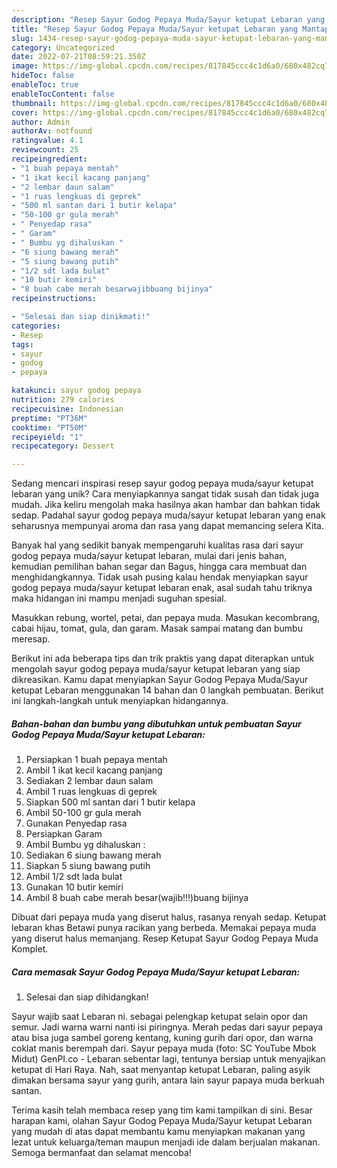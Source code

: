 ```yaml
---
description: "Resep Sayur Godog Pepaya Muda/Sayur ketupat Lebaran yang Mantap"
title: "Resep Sayur Godog Pepaya Muda/Sayur ketupat Lebaran yang Mantap"
slug: 1434-resep-sayur-godog-pepaya-muda-sayur-ketupat-lebaran-yang-mantap
category: Uncategorized
date: 2022-07-21T08:59:21.350Z
image: https://img-global.cpcdn.com/recipes/817845ccc4c1d6a0/680x482cq70/sayur-godog-pepaya-mudasayur-ketupat-lebaran-foto-resep-utama.jpg
hideToc: false
enableToc: true
enableTocContent: false
thumbnail: https://img-global.cpcdn.com/recipes/817845ccc4c1d6a0/680x482cq70/sayur-godog-pepaya-mudasayur-ketupat-lebaran-foto-resep-utama.jpg
cover: https://img-global.cpcdn.com/recipes/817845ccc4c1d6a0/680x482cq70/sayur-godog-pepaya-mudasayur-ketupat-lebaran-foto-resep-utama.jpg
author: Admin
authorAv: notfound
ratingvalue: 4.1
reviewcount: 25
recipeingredient:
- "1 buah pepaya mentah"
- "1 ikat kecil kacang panjang"
- "2 lembar daun salam"
- "1 ruas lengkuas di geprek"
- "500 ml santan dari 1 butir kelapa"
- "50-100 gr gula merah"
- " Penyedap rasa"
- " Garam"
- " Bumbu yg dihaluskan "
- "6 siung bawang merah"
- "5 siung bawang putih"
- "1/2 sdt lada bulat"
- "10 butir kemiri"
- "8 buah cabe merah besarwajibbuang bijinya"
recipeinstructions:

- "Selesai dan siap dinikmati!"
categories:
- Resep
tags:
- sayur
- godog
- pepaya

katakunci: sayur godog pepaya 
nutrition: 279 calories
recipecuisine: Indonesian
preptime: "PT36M"
cooktime: "PT50M"
recipeyield: "1"
recipecategory: Dessert

---
```





Sedang mencari inspirasi resep sayur godog pepaya muda/sayur ketupat lebaran yang unik? Cara menyiapkannya sangat tidak susah dan tidak juga mudah. Jika keliru mengolah maka hasilnya akan hambar dan bahkan tidak sedap. Padahal sayur godog pepaya muda/sayur ketupat lebaran yang enak seharusnya mempunyai aroma dan rasa yang dapat memancing selera Kita.





Banyak hal yang sedikit banyak mempengaruhi kualitas rasa dari sayur godog pepaya muda/sayur ketupat lebaran, mulai dari jenis bahan, kemudian pemilihan bahan segar dan Bagus, hingga cara membuat dan menghidangkannya. Tidak usah pusing kalau hendak menyiapkan sayur godog pepaya muda/sayur ketupat lebaran enak,      asal sudah tahu triknya maka hidangan ini mampu menjadi suguhan spesial.














Masukkan rebung, wortel, petai, dan pepaya muda. Masukan kecombrang, cabai hijau, tomat, gula, dan garam. Masak sampai matang dan bumbu meresap.






Berikut ini ada beberapa tips dan trik praktis yang dapat diterapkan untuk mengolah sayur godog pepaya muda/sayur ketupat lebaran yang siap dikreasikan. Kamu dapat menyiapkan Sayur Godog Pepaya Muda/Sayur ketupat Lebaran menggunakan 14 bahan dan 0 langkah pembuatan. Berikut ini langkah-langkah untuk menyiapkan hidangannya.

<!--inarticleads1-->

##### Bahan-bahan dan bumbu yang dibutuhkan untuk pembuatan Sayur Godog Pepaya Muda/Sayur ketupat Lebaran:

1. Persiapkan 1 buah pepaya mentah
1. Ambil 1 ikat kecil kacang panjang
1. Sediakan 2 lembar daun salam
1. Ambil 1 ruas lengkuas di geprek
1. Siapkan 500 ml santan dari 1 butir kelapa
1. Ambil 50-100 gr gula merah
1. Gunakan  Penyedap rasa
1. Persiapkan  Garam
1. Ambil  Bumbu yg dihaluskan :
1. Sediakan 6 siung bawang merah
1. Siapkan 5 siung bawang putih
1. Ambil 1/2 sdt lada bulat
1. Gunakan 10 butir kemiri
1. Ambil 8 buah cabe merah besar(wajib!!!)buang bijinya


Dibuat dari pepaya muda yang diserut halus, rasanya renyah sedap. Ketupat lebaran khas Betawi punya racikan yang berbeda. Memakai pepaya muda yang diserut halus memanjang. Resep Ketupat Sayur Godog Pepaya Muda Komplet. 

<!--inarticleads2-->

##### Cara memasak Sayur Godog Pepaya Muda/Sayur ketupat Lebaran:


1. Selesai dan siap dihidangkan!

Sayur wajib saat Lebaran ni. sebagai pelengkap ketupat selain opor dan semur. Jadi warna warni nanti isi piringnya. Merah pedas dari sayur pepaya atau bisa juga sambel goreng kentang, kuning gurih dari opor, dan warna coklat manis berempah dari. Sayur pepaya muda (foto: SC YouTube Mbok Midut) GenPI.co - Lebaran sebentar lagi, tentunya bersiap untuk menyajikan ketupat di Hari Raya. Nah, saat menyantap ketupat Lebaran, paling asyik dimakan bersama sayur yang gurih, antara lain sayur papaya muda berkuah santan. 

Terima kasih telah membaca resep yang tim kami tampilkan di sini. Besar harapan kami, olahan Sayur Godog Pepaya Muda/Sayur ketupat Lebaran yang mudah di atas dapat membantu kamu menyiapkan makanan yang lezat untuk keluarga/teman maupun menjadi ide dalam berjualan makanan. Semoga bermanfaat dan selamat mencoba!
